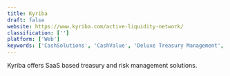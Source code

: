 ```yaml
---
title: Kyriba
draft: false 
website: https://www.kyriba.com/active-liquidity-network/
classification: ['']
platform: ['Web']
keywords: ['CashSolutions', 'CashValue', 'Deluxe Treasury Management', 'Fusion Treasury', 'GTreasury', 'Gem Accounts', 'Integrity SaaS Treasury Management', 'SAP Treasury and Risk Management', 'STAR TMS', 'Salmon Treasurer', 'Star Treasury Management Systems', 'Treasury Line TMS', 'TreasuryXpress', 'Trinity TMS', 'Xero', 'aplonCASH', 'arcplan Edge', 'siena', 'tm5']
---
```

Kyriba offers SaaS based treasury and risk management solutions.